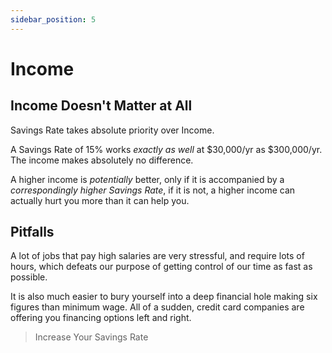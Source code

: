 ```yaml
---
sidebar_position: 5
---
```


# Income

## Income Doesn't Matter at All

Savings Rate takes absolute priority over Income.

A Savings Rate of 15% works *exactly as well* at $30,000/yr as $300,000/yr. The income makes absolutely no difference.

A higher income is *potentially* better, only if it is accompanied by a *correspondingly higher Savings Rate*, if it is not, a higher income can actually hurt you more than it can help you.

## Pitfalls

A lot of jobs that pay high salaries are very stressful, and require lots of hours, which defeats our purpose of getting control of our time as fast as possible.

It is also much easier to bury yourself into a deep financial hole making six figures than minimum wage. All of a sudden, credit card companies are offering you financing options left and right.

>Increase Your Savings Rate